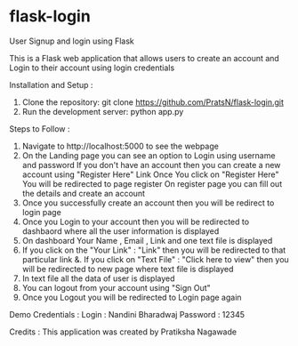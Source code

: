 # flask-login

User Signup and login using Flask

This is a Flask web application that allows users to create an account and Login to their account using login credentials


Installation and Setup :

1. Clone the repository: git clone https://github.com/PratsN/flask-login.git
2. Run the development server: python app.py

Steps to Follow :

1. Navigate to http://localhost:5000 to see the webpage
2. On the Landing page you can see an option to Login using username and password
If you don't have an account then you can create a new account using "Register Here" Link
Once You click on "Register Here" You will be redirected to page register 
On register page you can fill out the details and create an account
3. Once you successfully create an account then you will be redirect to login page 
4. Once you Login to your account then you will be redirected to dashbaord where all the user information is displayed
5. On dashboard Your Name , Email , Link and one text file is displayed
6. If you click on the "Your Link" : "Link"  then you will be redirected to that particular link
&. If you click on "Text File" : "Click here to view" then you will be redirected to new page where text file is displayed
9. In text file all the data of user is displayed
10. You can logout from your account using "Sign Out"
11. Once you Logout you will be redirected to Login page again

Demo Credentials :
Login : Nandini Bharadwaj
Password : 12345

Credits : This application was created by Pratiksha Nagawade
